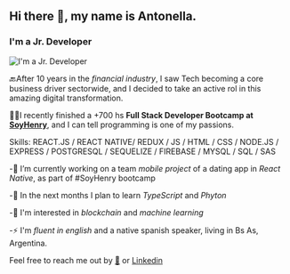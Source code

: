 ## Hi there 👋, my name is Antonella.
### I'm a Jr. Developer

![I'm a Jr. Developer](https://cdnb.artstation.com/p/assets/images/images/028/991/999/original/anna-havrylyukh-.gif?1596125112)

🔙After 10 years in the *financial industry*, I saw Tech becoming a core  business driver sectorwide, and I decided to take an active rol in this amazing digital transformation. 

👩‍💻I recently finished a +700 hs **Full Stack Developer Bootcamp at [SoyHenry](https://www.soyhenry.com/)**, and I can tell programming is one of my passions.

Skills: REACT.JS / REACT NATIVE/ REDUX / JS / HTML / CSS / NODE.JS / EXPRESS / POSTGRESQL / SEQUELIZE / FIREBASE / MYSQL / SQL / SAS

-🔭 I’m currently working on a team *mobile project* of a dating app in *React Native*, as part of #SoyHenry bootcamp

-🌱 In the next months I plan to learn *TypeScript* and *Phyton*

-🤩 I'm interested in *blockchain* and *machine learning*

-⚡️ I'm *fluent in english* and a native spanish speaker, living in Bs As, Argentina.

Feel free to reach me out by [📩](mrap1988.com.ar) or [Linkedin](https://www.linkedin.com/in/antonella-rapuano)

